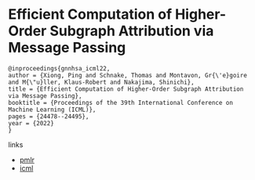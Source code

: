 # Efficient Computation of Higher-Order Subgraph Attribution via Message Passing

```
@inproceedings{gnnhsa_icml22,
author = {Xiong, Ping and Schnake, Thomas and Montavon, Gr{\'e}goire and M{\"u}ller, Klaus-Robert and Nakajima, Shinichi},
title = {Efficient Computation of Higher-Order Subgraph Attribution via Message Passing},
booktitle = {Proceedings of the 39th International Conference on Machine Learning (ICML)},
pages = {24478--24495},
year = {2022}
}
```

links
 - [pmlr](https://proceedings.mlr.press/v162/xiong22a.html)
- [icml](https://icml.cc/Conferences/2022/Schedule?showEvent=17546)

